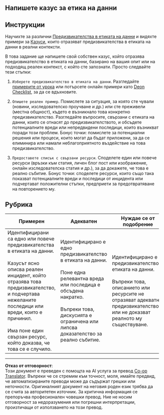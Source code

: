 <!--
CO_OP_TRANSLATOR_METADATA:
{
  "original_hash": "b588c0fc73014f52520c666efc3e0cc3",
  "translation_date": "2025-08-26T15:17:42+00:00",
  "source_file": "1-Introduction/02-ethics/assignment.md",
  "language_code": "bg"
}
-->
## Напишете казус за етика на данни

## Инструкции

Научихте за различни [Предизвикателства в етиката на данни](README.md#2-ethics-challenges) и видяхте примери за [Казуси](README.md#3-case-studies), които отразяват предизвикателства в етиката на данни в реални контексти.

В това задание ще напишете свой собствен казус, който отразява предизвикателство в етиката на данни, базирано на вашия опит или на подходящ реален контекст, с който сте запознати. Просто следвайте тези стъпки:

1. `Изберете предизвикателство в етиката на данни`. Разгледайте [примерите от урока](README.md#2-ethics-challenges) или потърсете онлайн примери като [Deon Checklist](https://deon.drivendata.org/examples/), за да се вдъхновите.

2. `Опишете реален пример`. Помислете за ситуация, за която сте чували (новини, изследователско проучване и др.) или сте преживели (местна общност), където е възникнало това конкретно предизвикателство. Разгледайте въпросите, свързани с етиката на данни, които се отнасят до предизвикателството, и обсъдете потенциалните вреди или непредвидени последици, които възникват поради този проблем. Бонус точки: помислете за потенциални решения или процеси, които могат да бъдат приложени, за да се елиминира или намали неблагоприятното въздействие на това предизвикателство.

3. `Предоставете списък с свързани ресурси`. Споделете един или повече ресурси (връзки към статия, личен блог пост или изображение, онлайн изследователска статия и др.), за да докажете, че това е реално събитие. Бонус точки: споделете ресурси, които също така показват потенциалните вреди и последици от инцидента или подчертават положителни стъпки, предприети за предотвратяване на повторението му.



## Рубрика

Примерен | Адекватен | Нуждае се от подобрение
--- | --- | -- |
Идентифицирани са едно или повече предизвикателства в етиката на данни. <br/> <br/> Казусът ясно описва реален инцидент, който отразява това предизвикателство, и подчертава нежеланите последици или вреди, които е причинил. <br/><br/> Има поне един свързан ресурс, който доказва, че това се е случило. | Идентифицирано е едно предизвикателство в етиката на данни. <br/><br/> Поне една релевантна вреда или последица е обсъдена накратко. <br/><br/> Въпреки това, дискусията е ограничена или липсва доказателство за реално събитие. | Идентифицирано е предизвикателство в етиката на данни. <br/><br/> Въпреки това, описанието или ресурсите не отразяват адекватно предизвикателството или не доказват реалното му съществуване. |

---

**Отказ от отговорност**:  
Този документ е преведен с помощта на AI услуга за превод [Co-op Translator](https://github.com/Azure/co-op-translator). Въпреки че се стремим към точност, моля, имайте предвид, че автоматизираните преводи може да съдържат грешки или неточности. Оригиналният документ на неговия роден език трябва да се счита за авторитетен източник. За критична информация се препоръчва професионален човешки превод. Ние не носим отговорност за недоразумения или погрешни интерпретации, произтичащи от използването на този превод.